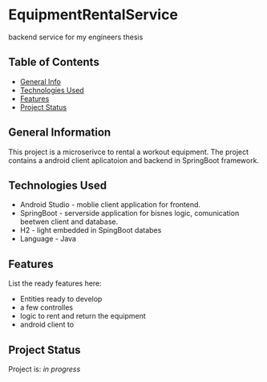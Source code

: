 # EquipmentRentalService
backend service for my engineers thesis



## Table of Contents
* [General Info](#general-information)
* [Technologies Used](#technologies-used)
* [Features](#features)
* [Project Status](#project-status)


## General Information
This project is a microserivce to rental a workout equipment.
The project contains a android client aplicatoion and backend in SpringBoot framework.

## Technologies Used
- Android Studio - moblie client application for frontend.
- SpringBoot - serverside application for bisnes logic, comunication beetwen client and database. 
- H2 - light embedded in SpingBoot databes 
- Language - Java

## Features
List the ready features here:
- Entities ready to develop 
- a few controlles 
- logic to rent and return the equipment
- android client to 


## Project Status
Project is: _in progress_






